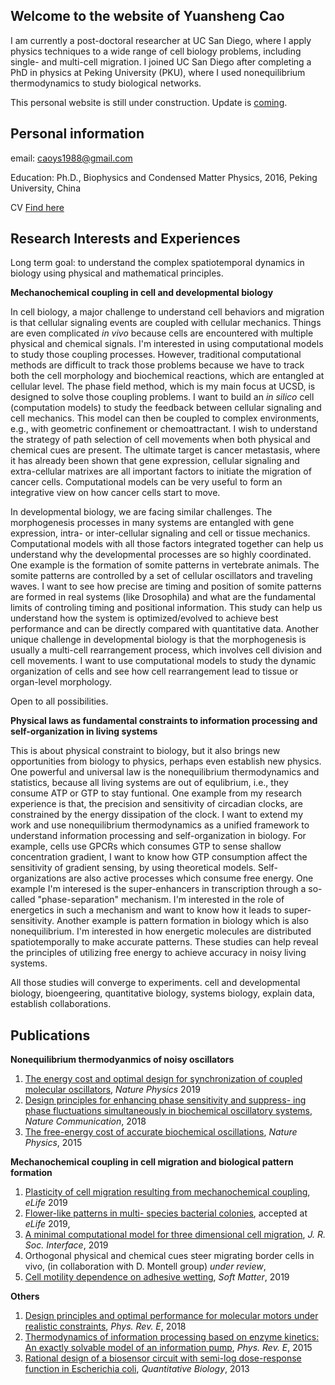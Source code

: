 ## Welcome to the website of Yuansheng Cao
I am currently a post-doctoral researcher at UC San Diego, where I apply physics techniques to a wide range of cell biology problems, including single- and multi-cell migration. I joined UC San Diego after completing a PhD in physics at Peking University (PKU), where I used nonequilibrium thermodynamics to study biological networks.

This personal website is still under construction. Update is [coming](google2670f3ae071045e9.html).

## Personal information
email: caoys1988@gmail.com

Education: Ph.D., Biophysics and Condensed Matter Physics, 2016, Peking University, China

CV [Find here](cv_ys_noref.pdf) 

## Research Interests and Experiences
Long term goal: to understand the complex spatiotemporal dynamics in biology using physical and mathematical principles. 

**Mechanochemical coupling in cell and developmental biology**

In cell biology, a major challenge to understand cell behaviors and migration is that cellular signaling events are coupled with cellular mechanics. Things are even complicated _in vivo_ because cells are encountered with multiple physical and chemical signals. I'm interested in using computational models to study those coupling processes. However, traditional computational methods are difficult to track those problems because we have to track both the cell morphology and biochemical reactions, which are entangled at cellular level. The phase field method, which is my main focus at UCSD, is designed to solve those coupling problems. I want to build an _in silico_ cell (computation models) to study the feedback between cellular signaling and cell mechanics. This model can then be coupled to complex environments, e.g., with geometric confinement or chemoattractant. I wish to understand the strategy of path selection of cell movements when both physical and chemical cues are present. The ultimate target is cancer metastasis, where it has already been shown that gene expression, cellular signaling and extra-cellular matrixes are all important factors to initiate the migration of cancer cells. Computational models can be very useful to form an integrative view on how cancer cells start to move.

In developmental biology, we are facing similar challenges. The morphogenesis processes in many systems are entangled with gene expression, intra- or inter-cellular signaling and cell or tissue mechanics. Computational models with all those factors integrated together can help us understand why the developmental processes are so highly coordinated. One example is the formation of somite patterns in vertebrate animals. The somite patterns are controlled by a set of cellular oscillators and traveling waves. I want to see how precise are timing and position of somite patterns are formed in real systems (like Drosophila) and what are the fundamental limits of controling timing and positional information. This study can help us understand how the system is optimized/evolved to achieve best performance and can be directly compared with quantitative data. Another unique challenge in developmental biology is that the morphogenesis is usually a multi-cell rearrangement process, which involves cell division and cell movements. I want to use computational models to study the dynamic organization of cells and see how cell rearrangement lead to tissue or organ-level morphology. 

Open to all possibilities.

**Physical laws as fundamental constraints to information processing and self-organization in living systems**

This is about physical constraint to biology, but it also brings new opportunities from biology to physics, perhaps even establish new physics. One powerful and universal law is the nonequilibrium thermodynamics and statistics, because all living systems are out of equlibrium, i.e., they consume ATP or GTP to stay funtional. One example from my research experience is that, the precision and sensitivity of circadian clocks, are constrained by the energy dissipation of the clock. I want to extend my work and use nonequilibrium thermodynamics as a unified framework to understand information processing and self-organization in biology. For example, cells use GPCRs which consumes GTP to sense shallow concentration gradient, I want to know how GTP consumption affect the sensitivity of gradient sensing, by using theoretical models. Self-organizations are also active processes which consume free energy. One example I'm interesed is the super-enhancers in transcription through a so-called "phase-separation" mechanism. I'm interested in the role of energetics in such a mechanism and want to know how it leads to super-sensitivity.  Another example is pattern formation in biology which is also nonequilibrium.  I'm interested in how energetic molecules are distributed spatiotemporally to make accurate patterns. These studies can help reveal the principles of utilizing free energy to achieve accuracy in noisy living systems.

All those studies will converge to experiments. cell and developmental biology, bioengeering, quantitative biology, systems biology, explain data, establish collaborations.

## Publications
**Nonequilibrium thermodyanmics of noisy oscillators**
1. [The energy cost and optimal design for synchronization of coupled molecular oscillators](https://www.nature.com/articles/s41567-019-0701-7), _Nature Physics_ 2019
2. [Design principles for enhancing phase sensitivity and suppress- ing phase fluctuations simultaneously in biochemical oscillatory systems](https://www.nature.com/articles/s41467-018-03826-4), _Nature Communication_, 2018 
3. [The free-energy cost of accurate biochemical oscillations](https://www.nature.com/articles/nphys3412), _Nature Physics_, 2015 

**Mechanochemical coupling in cell migration and biological pattern formation**
1. [Plasticity of cell migration resulting from mechanochemical coupling](https://elifesciences.org/articles/48478), _eLife_ 2019 
2. [Flower-like patterns in multi- species bacterial colonies](https://www.biorxiv.org/content/10.1101/550996v2), accepted at _eLife_ 2019,
3. [A minimal computational model for three dimensional cell migration](https://royalsocietypublishing.org/doi/10.1098/rsif.2019.0619), _J. R. Soc. Interface_, 2019
4. Orthogonal physical and chemical cues steer migrating border cells in vivo, (in collaboration with D. Montell group) _under review_, 
5. [Cell motility dependence on adhesive wetting](https://pubs.rsc.org/en/content/articlelanding/2019/sm/c8sm01832d#!divAbstract), _Soft Matter_, 2019 

**Others**
1. [Design principles and optimal performance for molecular motors under realistic constraints](https://journals.aps.org/pre/abstract/10.1103/PhysRevE.97.022403), _Phys. Rev. E_, 2018 
2. [Thermodynamics of information processing based on enzyme kinetics: An exactly solvable model of an information pump](https://journals.aps.org/pre/pdf/10.1103/PhysRevE.91.062117), _Phys. Rev. E_, 2015 
3. [Rational design of a biosensor circuit with semi-log dose-response function in Escherichia coli](https://link.springer.com/article/10.1007/s40484-013-0020-4), _Quantitative Biology_, 2013
